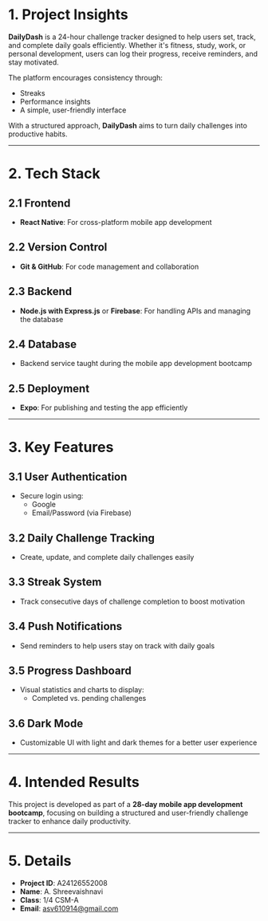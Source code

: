 # 1. Project Insights

**DailyDash** is a 24-hour challenge tracker designed to help users set, track, and complete daily goals efficiently. Whether it's fitness, study, work, or personal development, users can log their progress, receive reminders, and stay motivated.

The platform encourages consistency through:
- Streaks
- Performance insights
- A simple, user-friendly interface

With a structured approach, **DailyDash** aims to turn daily challenges into productive habits.

---

# 2. Tech Stack

## 2.1 Frontend
- **React Native**: For cross-platform mobile app development

## 2.2 Version Control
- **Git & GitHub**: For code management and collaboration

## 2.3 Backend
- **Node.js with Express.js** or **Firebase**: For handling APIs and managing the database

## 2.4 Database
- Backend service taught during the mobile app development bootcamp

## 2.5 Deployment
- **Expo**: For publishing and testing the app efficiently

---

# 3. Key Features

## 3.1 User Authentication
- Secure login using:
  - Google
  - Email/Password (via Firebase)

## 3.2 Daily Challenge Tracking
- Create, update, and complete daily challenges easily

## 3.3 Streak System
- Track consecutive days of challenge completion to boost motivation

## 3.4 Push Notifications
- Send reminders to help users stay on track with daily goals

## 3.5 Progress Dashboard
- Visual statistics and charts to display:
  - Completed vs. pending challenges

## 3.6 Dark Mode
- Customizable UI with light and dark themes for a better user experience

---

# 4. Intended Results

This project is developed as part of a **28-day mobile app development bootcamp**, focusing on building a structured and user-friendly challenge tracker to enhance daily productivity.

---

# 5. Details

- **Project ID**: A24126552008  
- **Name**: A. Shreevaishnavi  
- **Class**: 1/4 CSM-A  
- **Email**: asv610914@gmail.com
